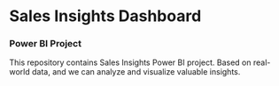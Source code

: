  # Sales Insights Dashboard

 ### Power BI Project

 This repository contains Sales Insights Power BI project. Based on real-world data, and we can 
 analyze and visualize valuable insights. 
